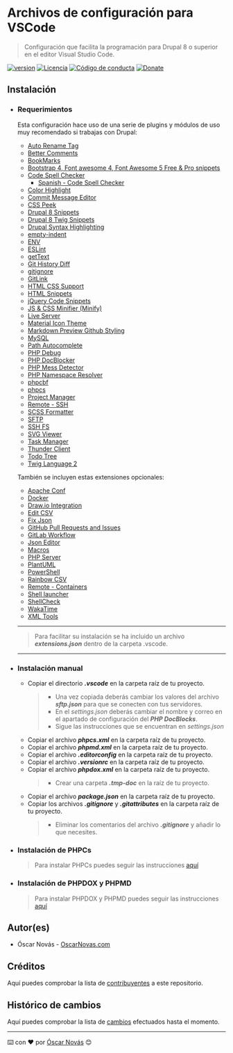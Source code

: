 Archivos de configuración para VSCode
===

>Configuración que facilita la programación para Drupal 8 o superior en el
>editor Visual Studio Code.

[![version][version-badge]][changelog]
[![Licencia][license-badge]][license]
[![Código de conducta][conduct-badge]][conduct]
[![Donate][donate-badge]][donate-url]

## Instalación

* ### Requerimientos

  Esta configuración hace uso de una serie de plugins y módulos de uso muy
  recomendado si trabajas con Drupal:

  * [Auto Rename Tag](https://marketplace.visualstudio.com/items?itemName=formulahendry.auto-rename-tag)
  * [Better Comments](https://marketplace.visualstudio.com/items?itemName=aaron-bond.better-comments)
  * [BookMarks](https://marketplace.visualstudio.com/items?itemName=alefragnani.Bookmarks)
  * [Bootstrap 4, Font awesome 4, Font Awesome 5 Free & Pro snippets](https://marketplace.visualstudio.com/items?itemName=thekalinga.bootstrap4-vscode)
  * [Code Spell Checker](https://marketplace.visualstudio.com/items?itemName=streetsidesoftware.code-spell-checker)
    * [Spanish - Code Spell Checker](https://marketplace.visualstudio.com/items?itemName=streetsidesoftware.code-spell-checker-spanish)
  * [Color Highlight](https://marketplace.visualstudio.com/items?itemName=naumovs.color-highlight)
  * [Commit Message Editor](https://marketplace.visualstudio.com/items?itemName=adam-bender.commit-message-editor)
  * [CSS Peek](https://marketplace.visualstudio.com/items?itemName=pranaygp.vscode-css-peek)
  * [Drupal 8 Snippets](https://marketplace.visualstudio.com/items?itemName=dssiqueira.drupal-8-snippets)
  * [Drupal 8 Twig Snippets](https://marketplace.visualstudio.com/items?itemName=tsega.drupal-8-twig-snippets)
  * [Drupal Syntax Highlighting](https://marketplace.visualstudio.com/items?itemName=marcostazi.VS-code-drupal)
  * [empty-indent](https://marketplace.visualstudio.com/items?itemName=DmitryDorofeev.empty-indent)
  * [ENV](https://marketplace.visualstudio.com/items?itemName=IronGeek.vscode-env)
  * [ESLint](https://marketplace.visualstudio.com/items?itemName=dbaeumer.vscode-eslint)
  * [getText](https://marketplace.visualstudio.com/items?itemName=mrorz.language-gettext)
  * [Git History Diff](https://marketplace.visualstudio.com/items?itemName=huizhou.githd)
  * [gitignore](https://marketplace.visualstudio.com/items?itemName=codezombiech.gitignore)
  * [GitLink](https://marketplace.visualstudio.com/items?itemName=qezhu.gitlink)
  * [HTML CSS Support](https://marketplace.visualstudio.com/items?itemName=ecmel.vscode-html-css)
  * [HTML Snippets](https://marketplace.visualstudio.com/items?itemName=abusaidm.html-snippets)
  * [jQuery Code Snippets](https://marketplace.visualstudio.com/items?itemName=donjayamanne.jquerysnippets)
  * [JS & CSS Minifier (Minify)](https://marketplace.visualstudio.com/items?itemName=olback.es6-css-minify)
  * [Live Server](https://marketplace.visualstudio.com/items?itemName=ritwickdey.LiveServer)
  * [Material Icon Theme](https://marketplace.visualstudio.com/items?itemName=PKief.material-icon-theme)
  * [Markdown Preview Github Styling](https://marketplace.visualstudio.com/items?itemName=bierner.markdown-preview-github-styles)
  * [MySQL](https://marketplace.visualstudio.com/items?itemName=cweijan.vscode-mysql-client2)
  * [Path Autocomplete](https://marketplace.visualstudio.com/items?itemName=ionutvmi.path-autocomplete)
  * [PHP Debug](https://marketplace.visualstudio.com/items?itemName=xdebug.php-debug)
  * [PHP DocBlocker](https://marketplace.visualstudio.com/items?itemName=neilbrayfield.php-docblocker)
  * [PHP Mess Detector](https://marketplace.visualstudio.com/items?itemName=ecodes.vscode-phpmd)
  * [PHP Namespace Resolver](https://marketplace.visualstudio.com/items?itemName=MehediDracula.php-namespace-resolver)
  * [phpcbf](https://marketplace.visualstudio.com/items?itemName=persoderlind.vscode-phpcbf)
  * [phpcs](https://marketplace.visualstudio.com/items?itemName=shevaua.phpcs)
  * [Project Manager](https://marketplace.visualstudio.com/items?itemName=alefragnani.project-manager)
  * [Remote - SSH](https://marketplace.visualstudio.com/items?itemName=ms-vscode-remote.remote-ssh)
  * [SCSS Formatter](https://marketplace.visualstudio.com/items?itemName=sibiraj-s.vscode-scss-formatter)
  * [SFTP](https://marketplace.visualstudio.com/items?itemName=liximomo.sftp)
  * [SSH FS](https://marketplace.visualstudio.com/items?itemName=Kelvin.vscode-sshfs)
  * [SVG Viewer](https://marketplace.visualstudio.com/items?itemName=cssho.vscode-svgviewer)
  * [Task Manager](https://marketplace.visualstudio.com/items?itemName=cnshenj.vscode-task-manager)
  * [Thunder Client](https://marketplace.visualstudio.com/items?itemName=rangav.vscode-thunder-client)
  * [Todo Tree](https://marketplace.visualstudio.com/items?itemName=Gruntfuggly.todo-tree)
  * [Twig Language 2](https://marketplace.visualstudio.com/items?itemName=mblode.twig-language-2)

  También se incluyen estas extensiones opcionales:
  * [Apache Conf](https://marketplace.visualstudio.com/items?itemName=mrmlnc.vscode-apache)
  * [Docker](https://marketplace.visualstudio.com/items?itemName=ms-azuretools.vscode-docker)
  * [Draw.io Integration](https://marketplace.visualstudio.com/items?itemName=hediet.vscode-drawio)
  * [Edit CSV](https://marketplace.visualstudio.com/items?itemName=janisdd.vscode-edit-csv)
  * [Fix Json](https://marketplace.visualstudio.com/items?itemName=oliversturm.fix-json)
  * [GitHub Pull Requests and Issues](https://marketplace.visualstudio.com/items?itemName=GitHub.vscode-pull-request-github)
  * [GitLab Workflow](https://marketplace.visualstudio.com/items?itemName=GitLab.gitlab-workflow)
  * [Json Editor](https://marketplace.visualstudio.com/items?itemName=nickdemayo.vscode-json-editor)
  * [Macros](https://marketplace.visualstudio.com/items?itemName=geddski.macros)
  * [PHP Server](https://marketplace.visualstudio.com/items?itemName=brapifra.phpserver)
  * [PlantUML](https://marketplace.visualstudio.com/items?itemName=jebbs.plantuml)
  * [PowerShell](https://marketplace.visualstudio.com/items?itemName=ms-vscode.PowerShell)
  * [Rainbow CSV](https://marketplace.visualstudio.com/items?itemName=mechatroner.rainbow-csv)
  * [Remote - Containers](https://marketplace.visualstudio.com/items?itemName=ms-vscode-remote.remote-containers)
  * [Shell launcher](https://marketplace.visualstudio.com/items?itemName=Tyriar.shell-launcher)
  * [ShellCheck](https://marketplace.visualstudio.com/items?itemName=timonwong.shellcheck)
  * [WakaTime](https://marketplace.visualstudio.com/items?itemName=WakaTime.vscode-wakatime)
  * [XML Tools](https://marketplace.visualstudio.com/items?itemName=DotJoshJohnson.xml)

  ---

  >Para facilitar su instalación se ha incluido un archivo ***extensions.json***
  >dentro de la carpeta .vscode.

  ---

* ### Instalación manual

  * Copiar el directorio ***.vscode*** en la carpeta raíz de tu proyecto.
    > * Una vez copiada deberás cambiar los valores del archivo ***sftp.json***
        para que se conecten con tus servidores.
    > * En el *settings.json* deberás cambiar el nombre y correo en el apartado
        de configuración del ***PHP DocBlocks***.
    > * Sigue las instrucciones que se encuentran en *settings.json*
  * Copiar el archivo ***phpcs.xml*** en la carpeta raíz de tu proyecto.
  * Copiar el archivo ***phpmd.xml*** en la carpeta raíz de tu proyecto.
  * Copiar el archivo ***.editorconfig*** en la carpeta raíz de tu proyecto.
  * Copiar el archivo ***.versionrc*** en la carpeta raíz de tu proyecto.
  * Copiar el archivo ***phpdox.xml*** en la carpeta raíz de tu proyecto.
    > * Crear una carpeta ***.tmp-doc*** en la raíz de tu proyecto.
  * Copiar el archivo ***package.json*** en la carpeta raíz de tu proyecto.
  * Copiar los archivos ***.gitignore*** y ***.gitattributes*** en la carpeta
    raíz de tu proyecto.
    > * Eliminar los comentarios del archivo ***.gitignore*** y añadir lo que
        necesites.

* ### Instalación de PHPCs

  >Para instalar PHPCs puedes seguir las instrucciones [aquí](https://oscarnovas.com/blog/usar-la-guia-de-estilo-de-drupal-con-phpcs-y-visual-code)

* ### Instalación de PHPDOX y PHPMD

  >Para instalar PHPDOX y PHPMD puedes seguir las instrucciones [aquí](https://oscarnovas.com/blog/generando-documentacion-tecnica)

## Autor(es)
- Óscar Novás - [OscarNovas.com][mi-web]

## Créditos
Aquí puedes comprobar la lista de [contribuyentes][contributors]
a este repositorio.

## Histórico de cambios
Aquí puedes comprobar la lista de [cambios][changelog] efectuados hasta el
momento.

---
⌨️ con ❤️ por [Óscar Novás][mi-web] 😊

[mi-web]: https://oscarnovas.com "for developers"

[version]: v0.7.7
[version-badge]: https://img.shields.io/badge/Versión-0.7.7-blue.svg

[license]: LICENSE.md
[license-badge]: https://img.shields.io/badge/Licencia-GPLv3+-green.svg "Leer la licencia"

[conduct]: CODE_OF_CONDUCT.md
[conduct-badge]: https://img.shields.io/badge/Contributor%20Covenant-2.0-4baaaa.svg "Código de conducta"

[changelog]: CHANGELOG.md "Histórico de cambios"
[contributors]: https://github.com/oscarnovasf/vscode_config/contributors "Ver contribuyentes"

[donate-badge]: https://img.shields.io/badge/Donaci%C3%B3n-PayPal-red.svg
[donate-url]: https://paypal.me/oscarnovasf "Haz una donación"
